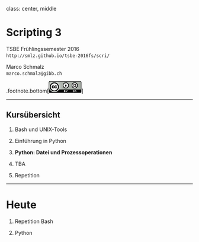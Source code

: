 class: center, middle
# Scripting 3

TSBE Frühlingssemester 2016  
`http://smlz.github.io/tsbe-2016fs/scri/`  

Marco Schmalz  
`marco.schmalz@gibb.ch`  
  
.footnote.bottom[<a rel="license" href="http://creativecommons.org/licenses/by-sa/4.0/"><img alt="Creative Commons License" style="border-width:0" src="/assets/cc88x31.png" /></a>]

---
## Kursübersicht

1. Bash und UNIX-Tools

2. Einführung in Python 

3. **Python: Datei und Prozessoperationen**

4. TBA

5. Repetition
---
# Heute

1. Repetition Bash

2. Python

